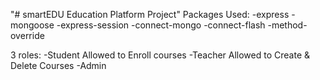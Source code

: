 "# smartEDU Education Platform Project"
Packages Used:
  -express
  -mongoose
  -express-session
  -connect-mongo
  -connect-flash
  -method-override  


3 roles: 
  -Student
    Allowed to Enroll courses
  -Teacher
    Allowed to Create & Delete Courses
  -Admin
